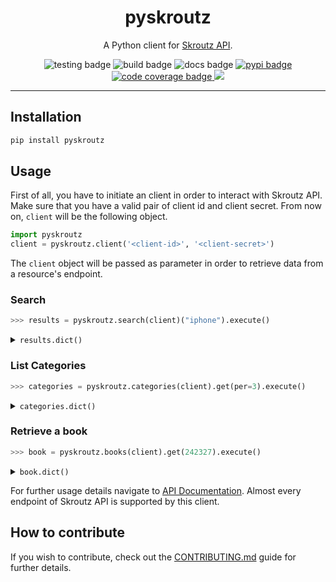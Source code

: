 <div align="center">
    <h1>pyskroutz</h1>
    <p>A Python client for <a href="https://developer.skroutz.gr/api/v3/">Skroutz API</a>.</p>
    <img src="https://github.com/sp1thas/pyskroutz/workflows/testing/badge.svg" alt="testing badge">
    <img src="https://github.com/sp1thas/pyskroutz/workflows/build/badge.svg" alt="build badge">
    <img src="https://readthedocs.org/projects/pyskroutz/badge/?version=latest" alt="docs badge">
    <a href="https://pypi.python.org/pypi/pyskroutz/">
        <img src="https://img.shields.io/pypi/v/pyskroutz.svg" alt="pypi badge" />
    </a>
    <a href="https://codecov.io/gh/sp1thas/pyskroutz">
        <img alt="code coverage badge" src="https://codecov.io/gh/sp1thas/pyskroutz/branch/master/graph/badge.svg?token=WTYZU0ENYX" />
    </a>
    <img src="https://img.shields.io/badge/code%20style-black-black">
</div>
<hr>


## Installation
```bash
pip install pyskroutz
```

## Usage

First of all, you have to initiate an client in order to interact with Skroutz API. Make sure that you have a valid pair of client id and client secret. From now on, `client` will be the following object.

```python
import pyskroutz
client = pyskroutz.client('<client-id>', '<client-secret>')
```

The `client` object will be passed as parameter in order to retrieve data from a resource's endpoint.

### Search

```python
>>> results = pyskroutz.search(client)("iphone").execute()
```
<details>
    <summary><code>results.dict()</code></summary>

```python
{'categories': [],
 'meta': {'alternatives': [],
          'pagination': {'page': 1,
                         'per': 25,
                         'total_pages': 0,
                         'total_results': 0},
          'q': None,
          'strong_matches': {'manufacturer': {'id': 356,
                                              'image_url': HttpUrl('https://a.scdn.gr/ds/manufacturers/356/20160322115406_ae6f9a87.png', scheme='https', host='a.scdn.gr', tld='gr', host_type='domain', path='/ds/manufacturers/356/20160322115406_ae6f9a87.png'),
                                              'name': 'Apple'},
                             'sku': None}}}
```
</details>

### List Categories

```python
>>> categories = pyskroutz.categories(client).get(per=3).execute()
```
<details>
    <summary><code>categories.dict()</code></summary>

```python
{'categories': [{'children_count': 5,
                 'code': 'statherh-tilefwnia',
                 'fashion': True,
                 'id': 1,
                 'image_url': HttpUrl('https://c.scdn.gr/ds/categories/1/20171113120915_72fa0f63.jpeg', scheme='https', host='c.scdn.gr', tld='gr', host_type='domain', path='/ds/categories/1/20171113120915_72fa0f63.jpeg'),
                 'layout_mode': 'tiles',
                 'manufacturer_title': 'Κατασκευαστές',
                 'name': 'Σταθερή Τηλεφωνία',
                 'parent_id': 2,
                 'path': '76,1269,2,1',
                 'show_specifications': False,
                 'web_uri': HttpUrl('https://skroutz.gr/c/1/statherh-tilefwnia.html', scheme='https', host='skroutz.gr', tld='gr', host_type='domain', path='/c/1/statherh-tilefwnia.html')},
                {'children_count': 2,
                 'code': 'tilefwnia',
                 'fashion': True,
                 'id': 2,
                 'image_url': HttpUrl('https://b.scdn.gr/ds/categories/2/20171113120916_9d335c35.jpeg', scheme='https', host='b.scdn.gr', tld='gr', host_type='domain', path='/ds/categories/2/20171113120916_9d335c35.jpeg'),
                 'layout_mode': 'tiles',
                 'manufacturer_title': 'Κατασκευαστές',
                 'name': 'Τηλεφωνία',
                 'parent_id': 1269,
                 'path': '76,1269,2',
                 'show_specifications': False,
                 'web_uri': HttpUrl('https://skroutz.gr/c/2/tilefwnia.html', scheme='https', host='skroutz.gr', tld='gr', host_type='domain', path='/c/2/tilefwnia.html')},
                {'children_count': 4,
                 'code': 'photografia-video',
                 'fashion': True,
                 'id': 5,
                 'image_url': HttpUrl('https://b.scdn.gr/ds/categories/5/20171113120916_dfd75306.jpeg', scheme='https', host='b.scdn.gr', tld='gr', host_type='domain', path='/ds/categories/5/20171113120916_dfd75306.jpeg'),
                 'layout_mode': 'tiles',
                 'manufacturer_title': 'Κατασκευαστές',
                 'name': 'Φωτογραφία & Video',
                 'parent_id': 1269,
                 'path': '76,1269,5',
                 'show_specifications': False,
                 'web_uri': HttpUrl('https://skroutz.gr/c/5/photografia-video.html', scheme='https', host='skroutz.gr', tld='gr', host_type='domain', path='/c/5/photografia-video.html')}],
 'meta': {'available_filters': None,
          'order_by': None,
          'order_by_methods': None,
          'pagination': {'page': 1,
                         'per': 3,
                         'total_pages': 1246,
                         'total_results': 3738},
          'personalization': None,
          'sku_rating_breakdown': None,
          'sku_reviews_aggregation': None}}
```
</details>

### Retrieve a book

```python
>>> book = pyskroutz.books(client).get(242327).execute()
```
<details>
    <summary><code>book.dict()</code></summary>

```python
{'book': {'id': 242327,
          'images': {'alternatives': None,
                     'main': HttpUrl('https://b.scdn.gr/images/sku_main_images/000242/242327/medium_20200219102603_o_chari_poter_kai_i_filosofiki_lithos.jpeg', scheme='https', host='b.scdn.gr', tld='gr', host_type='domain', path='/images/sku_main_images/000242/242327/medium_20200219102603_o_chari_poter_kai_i_filosofiki_lithos.jpeg')},
          'main_author': 'J. K. Rowling',
          'main_author_id': 385,
          'name': 'Ο Χάρι Πότερ και η φιλοσοφική λίθος',
          'price_max': 12.96,
          'price_min': 6.61,
          'reviewable': True,
          'reviews_count': 13,
          'reviewscore': 5.0,
          'shop_count': 42,
          'web_uri': HttpUrl('https://www.skroutz.gr/books/242327.%CE%9F-%CE%A7%CE%AC%CF%81%CE%B9-%CE%A0%CF%8C%CF%84%CE%B5%CF%81-%CE%BA%CE%B1%CE%B9-%CE%B7-%CF%86%CE%B9%CE%BB%CE%BF%CF%83%CE%BF%CF%86%CE%B9%CE%BA%CE%AE-%CE%BB%CE%AF%CE%B8%CE%BF%CF%82.html', scheme='https', host='www.skroutz.gr', tld='gr', host_type='domain', path='/books/242327.%CE%9F-%CE%A7%CE%AC%CF%81%CE%B9-%CE%A0%CF%8C%CF%84%CE%B5%CF%81-%CE%BA%CE%B1%CE%B9-%CE%B7-%CF%86%CE%B9%CE%BB%CE%BF%CF%83%CE%BF%CF%86%CE%B9%CE%BA%CE%AE-%CE%BB%CE%AF%CE%B8%CE%BF%CF%82.html')}}
```
</details>

For further usage details navigate to [API Documentation](https://pyskroutz.readthedocs.io/en/latest/). Almost every endpoint of Skroutz API is supported by this client.

## How to contribute

If you wish to contribute, check out the [CONTRIBUTING.md](docs/contributing.md) guide for further details.
